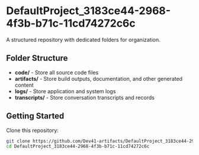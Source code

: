 # DefaultProject_3183ce44-2968-4f3b-b71c-11cd74272c6c
A structured repository with dedicated folders for organization.

## Folder Structure

- **code/** - Store all source code files
- **artifacts/** - Store build outputs, documentation, and other generated content
- **logs/** - Store application and system logs
- **transcripts/** - Store conversation transcripts and records

## Getting Started

Clone this repository:
```bash
git clone https://github.com/Dev41-artifacts/DefaultProject_3183ce44-2968-4f3b-b71c-11cd74272c6c
cd DefaultProject_3183ce44-2968-4f3b-b71c-11cd74272c6c
```
